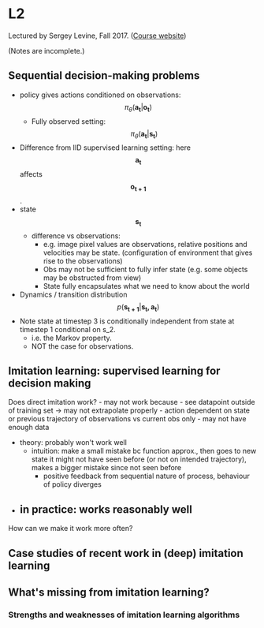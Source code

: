 # L2

Lectured by Sergey Levine, Fall 2017. ([Course website](http://rail.eecs.berkeley.edu/deeprlcourse/))

(Notes are incomplete.)

## Sequential decision-making problems

- policy gives actions conditioned on observations: 
$$\pi_{\theta}(\mathbf{a_t}|\mathbf{o_t})$$
	- Fully observed setting: $$\pi_{\theta}(\mathbf{a_t}|\mathbf{s_t})$$
- Difference from IID supervised learning setting: here $$\mathbf{a_t}$$ affects $$\mathbf{o_{t+1}}$$.
- state $$\mathbf{s_t}$$
	- difference vs observations:
		- e.g. image pixel values are observations, relative positions and velocities may be state. (configuration of environment that gives rise to the observations)
		- Obs may not be sufficient to fully infer state (e.g. some objects may be obstructed from view)
		- State fully encapsulates what we need to know about the world
- Dynamics / transition distribution $$p(\mathbf{s_{t+1}}|\mathbf{s_t, a_t})$$
- Note state at timestep 3 is conditionally independent from state at timestep 1 conditional on s_2.
	- i.e. the Markov property.
	- NOT the case for observations.

## Imitation learning: supervised learning for decision making

Does direct imitation work?
	- may not work because
		- see datapoint outside of training set -> may not extrapolate properly
		- action dependent on state or previous trajectory of observations vs current obs only
		- may not have enough data

- theory: probably won't work well
	- intuition: make a small mistake bc function approx., then goes to new state it might not have seen before (or not on intended trajectory), makes a bigger mistake since not seen before
		- positive feedback from sequential nature of process, behaviour of policy diverges
- in practice: works reasonably well
	- 

How can we make it work more often?

## Case studies of recent work in (deep) imitation learning

## What's missing from imitation learning?


### Strengths and weaknesses of imitation learning algorithms
